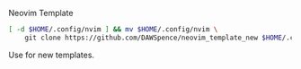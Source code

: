 Neovim Template

```bash
[ -d $HOME/.config/nvim ] && mv $HOME/.config/nvim \
    git clone https://github.com/DAWSpence/neovim_template_new $HOME/.config/nvim
```
Use for new templates.
